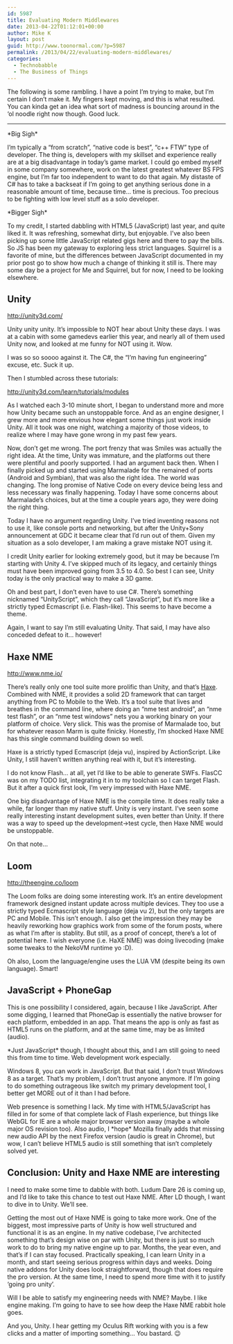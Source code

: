 ```yaml
---
id: 5987
title: Evaluating Modern Middlewares
date: 2013-04-22T01:12:01+00:00
author: Mike K
layout: post
guid: http://www.toonormal.com/?p=5987
permalink: /2013/04/22/evaluating-modern-middlewares/
categories:
  - Technobabble
  - The Business of Things
---
```

The following is some rambling. I have a point I&#8217;m trying to make, but I&#8217;m certain I don&#8217;t make it. My fingers kept moving, and this is what resulted. You can kinda get an idea what sort of madness is bouncing around in the &#8216;ol noodle right now though. Good luck.

* * *

\*Big Sigh\*

I&#8217;m typically a &#8220;from scratch&#8221;, &#8220;native code is best&#8221;, &#8220;c++ FTW&#8221; type of developer. The thing is, developers with my skillset and experience really are at a big disadvantage in today&#8217;s game market. I could go embed myself in some company somewhere, work on the latest greatest whatever BS FPS engine, but I&#8217;m far too independent to want to do that again. My distaste of C# has to take a backseat if I&#8217;m going to get anything serious done in a reasonable amount of time, because time&#8230; time is precious. Too precious to be fighting with low level stuff as a solo developer.

\*Bigger Sigh\*

To my credit, I started dabbling with HTML5 (JavaScript) last year, and quite liked it. It was refreshing, somewhat dirty, but enjoyable. I&#8217;ve also been picking up some little JavaScript related gigs here and there to pay the bills. So JS has been my gateway to exploring less strict languages. Squirrel is a favorite of mine, but the differences between JavaScript documented in my prior post go to show how much a change of thinking it still is. There may some day be a project for Me and Squirrel, but for now, I need to be looking elsewhere.

## Unity

<http://unity3d.com/>

Unity unity unity. It&#8217;s impossible to NOT hear about Unity these days. I was at a cabin with some gamedevs earlier this year, and nearly all of them used Unity now, and looked at me funny for NOT using it. Wow.

I was so so soooo against it. The C#, the &#8220;I&#8217;m having fun engineering&#8221; excuse, etc. Suck it up.

Then I stumbled across these tutorials:

<http://unity3d.com/learn/tutorials/modules>

As I watched each 3-10 minute short, I began to understand more and more how Unity became such an unstoppable force. And as an engine designer, I grew more and more envious how elegant some things just work inside Unity. All it took was one night, watching a majority of those videos, to realize where I may have gone wrong in my past few years.

Now, don&#8217;t get me wrong. The port frenzy that was Smiles was actually the right idea. At the time, Unity was immature, and the platforms out there were plentiful and poorly supported. I had an argument back then. When I finally picked up and started using Marmalade for the remained of ports (Android and Symbian), that was also the right idea. The world was changing. The long promise of Native Code on every device being less and less necessary was finally happening. Today I have some concerns about Marmalade&#8217;s choices, but at the time a couple years ago, they were doing the right thing.

Today I have no argument regarding Unity. I&#8217;ve tried inventing reasons not to use it, like console ports and networking, but after the Unity+Sony announcement at GDC it became clear that I&#8217;d run out of them. Given my situation as a solo developer, I am making a grave mistake NOT using it.

I credit Unity earlier for looking extremely good, but it may be because I&#8217;m starting with Unity 4. I&#8217;ve skipped much of its legacy, and certainly things must have been improved going from 3.5 to 4.0. So best I can see, Unity today is the only practical way to make a 3D game.

Oh and best part, I don&#8217;t even have to use C#. There&#8217;s something nicknamed &#8220;UnityScript&#8221;, which they call &#8220;JavaScript&#8221;, but it&#8217;s more like a strictly typed Ecmascript (i.e. Flash-like). This seems to have become a theme.

Again, I want to say I&#8217;m still evaluating Unity. That said, I may have also conceded defeat to it&#8230; however!

## Haxe NME

<http://www.nme.io/>

There&#8217;s really only one tool suite more prolific than Unity, and that&#8217;s [Haxe](http://haxe.org/). Combined with NME, it provides a solid 2D framework that can target anything from PC to Mobile to the Web. It&#8217;s a tool suite that lives and breathes in the command line, where doing an &#8220;nme test android&#8221;, an &#8220;nme test flash&#8221;, or an &#8220;nme test windows&#8221; nets you a working binary on your platform of choice. Very slick. This was the promise of Marmalade too, but for whatever reason Marm is quite finicky. Honestly, I&#8217;m shocked Haxe NME has this single command building down so well.

Haxe is a strictly typed Ecmascript (deja vu), inspired by ActionScript. Like Unity, I still haven&#8217;t written anything real with it, but it&#8217;s interesting.

I do not know Flash&#8230; at all, yet I&#8217;d like to be able to generate SWFs. FlasCC was on my TODO list, integrating it in to my toolchain so I can target Flash. But it after a quick first look, I&#8217;m very impressed with Haxe NME.

One big disadvantage of Haxe NME is the compile time. It does really take a while, far longer than my native stuff. Unity is very instant. I&#8217;ve seen some really interesting instant development suites, even better than Unity. If there was a way to speed up the development->test cycle, then Haxe NME would be unstoppable.

On that note&#8230;

## Loom

<http://theengine.co/loom>

The Loom folks are doing some interesting work. It&#8217;s an entire development framework designed instant update across multiple devices. They too use a strictly typed Ecmascript style language (deja vu 2), but the only targets are PC and Mobile. This isn&#8217;t enough. I also get the impression they may be heavily reworking how graphics work from some of the forum posts, where as what I&#8217;m after is stablity. But still, as a proof of concept, there&#8217;s a lot of potential here. I wish everyone (i.e. HaXE NME) was doing livecoding (make some tweaks to the NekoVM runtime yo :D).

Oh also, Loom the language/engine uses the LUA VM (despite being its own language). Smart!

## JavaScript + PhoneGap

This is one possibility I considered, again, because I like JavaScript. After some digging, I learned that PhoneGap is essentially the native browser for each platform, embedded in an app. That means the app is only as fast as HTML5 runs on the platform, and at the same time, may be as limited (audio).

\*Just JavaScript\* though, I thought about this, and I am still going to need this from time to time. Web development work especially. 

Windows 8, you can work in JavaScript. But that said, I don&#8217;t trust Windows 8 as a target. That&#8217;s my problem, I don&#8217;t trust anyone anymore. If I&#8217;m going to do something outrageous like switch my primary development tool, I better get MORE out of it than I had before.

Web presence is something I lack. My time with HTML5/JavaScript has filled in for some of that complete lack of Flash experience, but things like WebGL for IE are a whole major browser version away (maybe a whole major OS revision too). Also audio, I \*hope\* Mozilla finally adds that missing new audio API by the next Firefox version (audio is great in Chrome), but wow, I can&#8217;t believe HTML5 audio is still something that isn&#8217;t completely solved yet.

## Conclusion: Unity and Haxe NME are interesting

I need to make some time to dabble with both. Ludum Dare 26 is coming up, and I&#8217;d like to take this chance to test out Haxe NME. After LD though, I want to dive in to Unity. We&#8217;ll see.

Getting the most out of Haxe NME is going to take more work. One of the biggest, most impressive parts of Unity is how well structured and functional it is as an engine. In my native codebase, I&#8217;ve architected something that&#8217;s design wise on par with Unity, but there is just so much work to do to bring my native engine up to par. Months, the year even, and that&#8217;s if I can stay focused. Practically speaking, I can learn Unity in a month, and start seeing serious progress within days and weeks. Doing native addons for Unity does look straightforward, though that does require the pro version. At the same time, I need to spend more time with it to justify &#8216;going pro unity&#8217;.

Will I be able to satisfy my engineering needs with NME? Maybe. I like engine making. I&#8217;m going to have to see how deep the Haxe NME rabbit hole goes.

And you, Unity. I hear getting my Oculus Rift working with you is a few clicks and a matter of importing something&#8230; You bastard. 😉